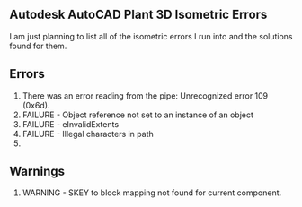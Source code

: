 ## Autodesk AutoCAD Plant 3D Isometric Errors
I am just planning to list all of the isometric errors I run into and the solutions found for them.

## Errors
1. There was an error reading from the pipe: Unrecognized error 109 (0x6d).
2. FAILURE - Object reference not set to an instance of an object
3. FAILURE - eInvalidExtents
4. FAILURE - Illegal characters in path
5. 

## Warnings
1. WARNING - SKEY to block mapping not found for current component.
